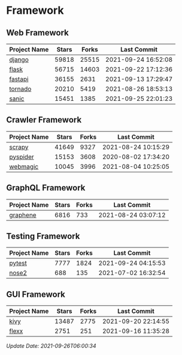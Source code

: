 # Framework

## Web Framework
| Project Name | Stars | Forks | Last Commit |
| ------------ | ----- | ----- | ----------- |
| [django](https://github.com/django/django) | 59818 | 25515 | 2021-09-24 16:52:08 |
| [flask](https://github.com/pallets/flask) | 56715 | 14603 | 2021-09-22 17:12:36 |
| [fastapi](https://github.com/tiangolo/fastapi) | 36155 | 2631 | 2021-09-13 17:29:47 |
| [tornado](https://github.com/tornadoweb/tornado) | 20210 | 5419 | 2021-08-26 18:53:13 |
| [sanic](https://github.com/sanic-org/sanic) | 15451 | 1385 | 2021-09-25 22:01:23 |

## Crawler Framework
| Project Name | Stars | Forks | Last Commit |
| ------------ | ----- | ----- | ----------- |
| [scrapy](https://github.com/scrapy/scrapy) | 41649 | 9327 | 2021-08-24 10:15:29 |
| [pyspider](https://github.com/binux/pyspider) | 15153 | 3608 | 2020-08-02 17:34:20 |
| [webmagic](https://github.com/code4craft/webmagic) | 10045 | 3996 | 2021-08-04 10:25:05 |

## GraphQL Framework
| Project Name | Stars | Forks | Last Commit |
| ------------ | ----- | ----- | ----------- |
| [graphene](https://github.com/graphql-python/graphene) | 6816 | 733 | 2021-08-24 03:07:12 |

## Testing Framework
| Project Name | Stars | Forks | Last Commit |
| ------------ | ----- | ----- | ----------- |
| [pytest](https://github.com/pytest-dev/pytest) | 7777 | 1824 | 2021-09-24 04:15:53 |
| [nose2](https://github.com/nose-devs/nose2) | 688 | 135 | 2021-07-02 16:32:54 |

## GUI Framework
| Project Name | Stars | Forks | Last Commit |
| ------------ | ----- | ----- | ----------- |
| [kivy](https://github.com/kivy/kivy) | 13487 | 2775 | 2021-09-20 22:14:55 |
| [flexx](https://github.com/flexxui/flexx) | 2751 | 251 | 2021-09-16 11:35:28 |

*Update Date: 2021-09-26T06:00:34*